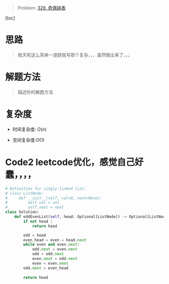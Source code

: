 > Problem: [328. 奇偶链表](https://leetcode.cn/problems/odd-even-linked-list/description/)

[toc]

# 思路

> 我天呢这么简单一道题我写那个复杂，，，虽然做出来了，，，

# 解题方法

> 描述你的解题方法

# 复杂度

- 时间复杂度: $O(n)$

- 空间复杂度:$O(1)$

# Code2 leetcode优化，感觉自己好蠢，，，，

```Python
# Definition for singly-linked list.
# class ListNode:
#     def __init__(self, val=0, next=None):
#         self.val = val
#         self.next = next
class Solution:
    def oddEvenList(self, head: Optional[ListNode]) -> Optional[ListNode]:
        if not head :
            return head

        odd = head
        even_head = even = head.next
        while even and even.next:
            odd.next = even.next
            odd = odd.next
            even.next = odd.next
            even = even.next
        odd.next = even_head
        
        return head

```